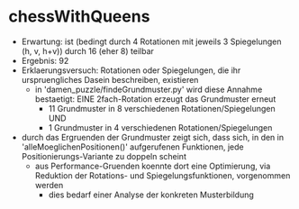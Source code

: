 # chessWithQueens

- Erwartung: ist (bedingt durch 4 Rotationen mit jeweils 3 Spiegelungen (h, v, h+v)) durch 16 (eher 8) teilbar 
- Ergebnis:  92
- Erklaerungsversuch: Rotationen oder Spiegelungen, die ihr urspruengliches Dasein beschreiben, existieren
  - in 'damen_puzzle/findeGrundmuster.py' wird diese Annahme bestaetigt: EINE 2fach-Rotation erzeugt das Grundmuster erneut
    - 11 Grundmuster in 8 verschiedenen Rotationen/Spiegelungen UND
    - 1 Grundmuster in 4 verschiedenen Rotationen/Spiegelungen
- durch das Ergruenden der Grundmuster zeigt sich, dass sich, in den in 'alleMoeglichenPositionen()' aufgerufenen Funktionen, jede Positionierungs-Variante zu doppeln scheint
  - aus Performance-Gruenden koennte dort eine Optimierung, via Reduktion der Rotations- und Spiegelungsfunktionen, vorgenommen werden
    - dies bedarf einer Analyse der konkreten Musterbildung
